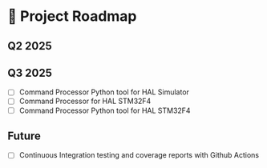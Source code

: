 # 🚀 Project Roadmap

## Q2 2025



## Q3 2025

- [ ] Command Processor Python tool for HAL Simulator
- [ ] Command Processor for HAL STM32F4
- [ ] Command Processor Python tool for HAL STM32F4

## Future

- [ ] Continuous Integration testing and coverage reports with Github Actions
